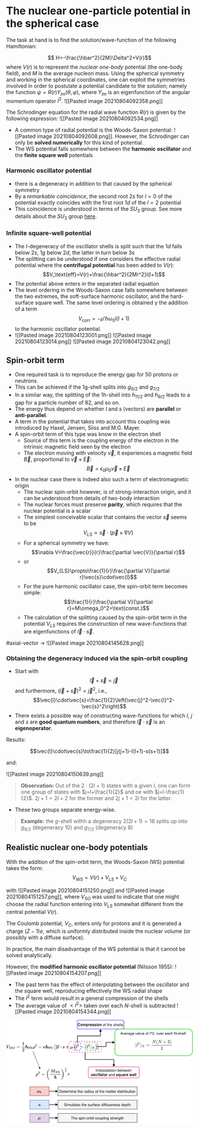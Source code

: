 # The nuclear one-particle potential in the spherical case

The task at hand is to find the solution/wave-function of the following Hamiltonian:

$$ H=-\frac{\hbar^2}{2M}\Delta^2+V(r)$$
where $V(r)$ is to represent the *nuclear one-body* potential (the one-body field), and $M$ is the average nucleon mass. Using the spherical symmetry and working in the spherical coordinates, one can exploit the symmetries involved in order to postulate a potential candidate to the solution; namely the function $\psi=R(r)Y_{lm}(\theta,\varphi)$, where $Y_{lm}$ is an eigenfunction of the angular momentum operator $l^2$. ![[Pasted image 20210804092358.png]]

The Schrodinger equation for the radial wave function $R(r)$ is given by the following expression: ![[Pasted image 20210804092534.png]]

- A common type of radial potential is the Woods-Saxon potential: ![[Pasted image 20210804092608.png]]. However, the Schrodinger can only be **solved numerically** for this kind of potential.
- The WS potential falls somewhere between the **harmonic oscillator** and the **finite square well** potentials

### Harmonic oscillator potential

- there is a degeneracy in addition to that caused by the spherical symmetry
- By a *remarkable coincidence*, the second root $2s$ for $l=0$ of the potential exactly coincides with the first root $1d$ of the $l=2$ potential
- This coincidence is understood in terms of the $SU_3$ group. See more details about the $SU_3$ group [here](../../Research-Materials/su3.pdf).

### Infinite square-well potential

- The $l$-degeneracy of the oscillator shells is split such that the $1d$ falls below $2s$, $1g$ below $2d$, the latter in turn below $3s$
- The splitting can be understood if one considers the effective radial potential where the **centrifugal potential** has been added to $V(r)$: $$V_\text{eff}=V(r)+\frac{\hbar^2}{2Mr^2}l(l+1)$$
- The potential above enters in the separated radial equation
- The level ordering in the Woods-Saxon case falls somewhere between the two extremes, the soft-surface harmonic oscillator, and the hard-surface square well. The same level ordering is obtained y the addition of a term $$V_\text{corr}=-\mu'\hbar\omega_0l(l+1)$$ to the harmonic oscillator potential.
- ![[Pasted image 20210804123001.png]] ![[Pasted image 20210804123014.png]] ![[Pasted image 20210804123042.png]]

## Spin-orbit term

- One required task is to reproduce the energy gap for 50 protons or neutrons.
- This can be achieved if the 1g-shell splits into $g_{9/2}$ and $g_{7/2}$
- In a similar way, the splitting of the 1h-shell into $h_{11/2}$ and $h_{9/2}$ leads to a gap for a particle number of 82, and so on.
- The energy thus depend on whether $l$ and $s$ (vectors) are **parallel** or **anti-parallel**.
- A term in the potential that takes into account this coupling was introduced by Haxel, Jensen, Siiss and M.G. Mayer.
- A spin-orbit term of this type was know in the electron shell
	- Source of this term is the coupling energy of the electron in the intrinsic magnetic field seen by the electron
	- The electron moving with velocity $\vec{v}$, it experiences a magnetic field $\vec{B}$, proportional to $\vec{v}\times\vec{E}$: $$\vec{B}=\epsilon_0\mu_0\vec{v}\times\vec{E}$$
- In the nuclear case there is indeed also such a term of electromagnetic origin
	- The nuclear spin-orbit however, is of strong-interaction origin, and it can be understood from details of two-body interaction
	- The nuclear forces must preserve **parity**, which requires that the nuclear potential is a scalar
	- The simplest conceivable scalar that contains the vector $\vec{s}$ seems to be $$V_{LS}\propto \vec{s}\cdot(\vec{p}\times\nabla V)$$ 
	- For a spherical symmetry we have: $$\nabla V=\frac{\vec{r}}{r}\frac{\partial \vec{V}}{\partial r}$$
	- or $$V_{LS}\propto\frac{1}{r}\frac{\partial V}{\partial r}\vec{s}\cdot\vec{l}$$
	- For the pure harmonic oscillator case, the spin-orbit term becomes simple: $$\frac{1}{r}\frac{\partial V}{\partial r}=M\omega_0^2=\text{const.}$$
	- The calculation of the splitting caused by the spin-orbit term in the potential $V_{LS}$ requires the construction of new wave-functions that are eigenfunctions of $\vec{l}\cdot\vec{s}$.

#axial-vector -> ![[Pasted image 20210804145628.png]]

### Obtaining the degeneracy induced via the spin-orbit coupling

- Start with $$\vec{l}+\vec{s}=\vec{j}$$ and furthermore, $(\vec{l}+\vec{s})^2=\vec{j}^2$, i.e., $$\vec{l}\cdot\vec{s}=\frac{1}{2}\left(\vec{j}^2-\vec{l}^2-\vec{s}^2\right)$$
- There exists a possible way of constructing wave-functions for which $l$, $j$ and $s$ are **good quantum numbers**, and therefore $\vec{l}\cdot\vec{s}$ is an **eigenoperator**.

Results:

$$\vec{l}\cdot\vec{s}\to\frac{1}{2}[j(j+1)-l(l+1)-s(s+1)]$$

and: 

![[Pasted image 20210804150639.png]]

> **Observation:** Out of the $2\cdot(2l+1)$ states with a given $l$, one can form one group of states with $j=l+\frac{1}{2}$ and oe with $j=l-\frac{1}{2}$. $2j+1=2l+2$ for the former and $2j+1=2l$ for the latter.

- These two groups separate energy-wise. 

> **Example:** the $g$-shell withh a degeneracy $2(2l+1)=18$ splits up into $g_{9/2}$ (degeneracy 10) and $g_{7/2}$ (degeneracy 8)

## Realistic nuclear one-body potentials

With the addition of the spin-orbit term, the Woods-Saxon (WS) potential takes the form:
$$V_{WS}=V(r)+V_{LS}+V_C$$

with ![[Pasted image 20210804151250.png]] and ![[Pasted image 20210804151257.png]], where $V_{SO}$ was used to indicate that one might choose the radial function entering into $V_{LS}$ somewhat different from the central potential $V(r)$.

The Coulomb potential, $V_C$, enters only for protons and it is generated a charge $(Z-1)e$, which is uniformly distributed inside the nuclear volume (or possibly with a diffuse surface).

In practice, the main disadvantage of the WS potential is that it cannot be solved analytically. 

However, the **modified harmonic oscillator potential** (Nilsson 1955):
![[Pasted image 20210804154207.png]]

- The past term has the effect of interpolating between the oscillator and the square well, reproducing effectively the WS radial shape
- The $l^2$ term would result in a general compression of the shells
- The average value of $<l^2>$ taken over each $N$-shell is subtracted ![[Pasted image 20210804154344.png]]

![](../../Research-Materials/modified_harmonic_oscillator.png)
